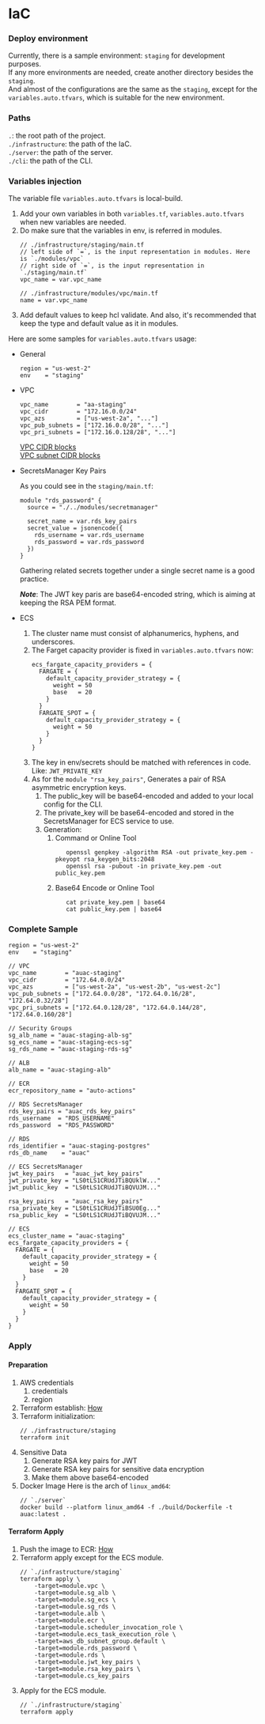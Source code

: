 # IaC

### Deploy environment

Currently, there is a sample environment: `staging` for development purposes.  
If any more environments are needed, create another directory besides the `staging`.  
And almost of the configurations are the same as the `staging`, except for the `variables.auto.tfvars`, which is suitable for the new environment.


### Paths
`.`: the root path of the project.  
`./infrastructure`: the path of the IaC.  
`./server`: the path of the server.  
`./cli`: the path of the CLI.  


### Variables injection

The variable file `variables.auto.tfvars` is local-build.  

1. Add your own variables in both `variables.tf`, `variables.auto.tfvars` when new variables are needed.
2. Do make sure that the variables in env, is referred in modules.
    ```hcl
   // ./infrastructure/staging/main.tf
   // left side of `=`, is the input representation in modules. Here is `./modules/vpc`
   // right side of `=`, is the input representation in `./staging/main.tf`
   vpc_name = var.vpc_name
   
   // ./infrastructure/modules/vpc/main.tf
   name = var.vpc_name
    ```
3. Add default values to keep hcl validate. And also, it's recommended that keep the type and default value as it in 
   modules.

Here are some samples for `variables.auto.tfvars` usage:  
- General
    ```hcl
    region = "us-west-2"
    env    = "staging"
    ```
- VPC
    ```hcl
    vpc_name        = "aa-staging"
    vpc_cidr        = "172.16.0.0/24"
    vpc_azs         = ["us-west-2a", "..."]
    vpc_pub_subnets = ["172.16.0.0/28", "..."]
    vpc_pri_subnets = ["172.16.0.128/28", "..."]
    ```
    [VPC CIDR blocks](https://docs.aws.amazon.com/vpc/latest/userguide/vpc-cidr-blocks.html)  
    [VPC subnet CIDR blocks](https://docs.aws.amazon.com/vpc/latest/userguide/subnet-sizing.html)  

- SecretsManager Key Pairs

    As you could see in the `staging/main.tf`:
    ```hcl
    module "rds_password" {
      source = "./../modules/secretmanager"
    
      secret_name = var.rds_key_pairs
      secret_value = jsonencode({
        rds_username = var.rds_username
        rds_password = var.rds_password
      })
    }
    ```
    Gathering related secrets together under a single secret name is a good practice.  
    
    **_Note_**: The JWT key paris are base64-encoded string, which is aiming at keeping the RSA PEM format.

- ECS  

  1. The cluster name must consist of alphanumerics, hyphens, and underscores.
  2. The Farget capacity provider is fixed in `variables.auto.tfvars` now:
     ```hcl
     ecs_fargate_capacity_providers = {
       FARGATE = {
         default_capacity_provider_strategy = {
           weight = 50
           base   = 20
         }
       }
       FARGATE_SPOT = {
         default_capacity_provider_strategy = {
           weight = 50
         }
       }
     }
     ```
  3. The key in env/secrets should be matched with references in code. Like: `JWT_PRIVATE_KEY`
  4. As for the `module "rsa_key_pairs"`, Generates a pair of RSA asymmetric encryption keys. 
     1. The public_key will be base64-encoded and added to your local config for the CLI.
     2. The private_key will be base64-encoded and stored in the SecretsManager for ECS service to use.
     3. Generation:
        1. Command or Online Tool
           ```shell
              openssl genpkey -algorithm RSA -out private_key.pem -pkeyopt rsa_keygen_bits:2048
              openssl rsa -pubout -in private_key.pem -out public_key.pem
           ```
        2. Base64 Encode or Online Tool
           ```shell
              cat private_key.pem | base64
              cat public_key.pem | base64
           ```


### Complete Sample
```hcl
region = "us-west-2"
env    = "staging"

// VPC
vpc_name        = "auac-staging"
vpc_cidr        = "172.64.0.0/24"
vpc_azs         = ["us-west-2a", "us-west-2b", "us-west-2c"]
vpc_pub_subnets = ["172.64.0.0/28", "172.64.0.16/28", "172.64.0.32/28"]
vpc_pri_subnets = ["172.64.0.128/28", "172.64.0.144/28", "172.64.0.160/28"]

// Security Groups
sg_alb_name = "auac-staging-alb-sg"
sg_ecs_name = "auac-staging-ecs-sg"
sg_rds_name = "auac-staging-rds-sg"

// ALB
alb_name = "auac-staging-alb"

// ECR
ecr_repository_name = "auto-actions"

// RDS SecretsManager
rds_key_pairs = "auac_rds_key_pairs"
rds_username  = "RDS_USERNAME"
rds_password  = "RDS_PASSWORD"

// RDS
rds_identifier = "auac-staging-postgres"
rds_db_name    = "auac"

// ECS SecretsManager
jwt_key_pairs   = "auac_jwt_key_pairs"
jwt_private_key = "LS0tLS1CRUdJTiBQUklW..."
jwt_public_key  = "LS0tLS1CRUdJTiBQVUJM..."

rsa_key_pairs   = "auac_rsa_key_pairs"
rsa_private_key = "LS0tLS1CRUdJTiBSU0Eg..."
rsa_public_key  = "LS0tLS1CRUdJTiBQVUJM..."

// ECS
ecs_cluster_name = "auac-staging"
ecs_fargate_capacity_providers = {
  FARGATE = {
    default_capacity_provider_strategy = {
      weight = 50
      base   = 20
    }
  }
  FARGATE_SPOT = {
    default_capacity_provider_strategy = {
      weight = 50
    }
  }
}
```


### Apply

#### Preparation

1. AWS credentials
   1. credentials
   2. region
2. Terraform establish: [How](https://developer.hashicorp.com/terraform/tutorials/aws-get-started/install-cli)
3. Terraform initialization: 
    ```shell
    // ./infrastructure/staging
    terraform init
    ```
4. Sensitive Data
   1. Generate RSA key pairs for JWT
   2. Generate RSA key pairs for sensitive data encryption
   3. Make them above base64-encoded
5. Docker Image 
   Here is the arch of `linux_amd64`:
    ```shell
    // `./server` 
    docker build --platform linux_amd64 -f ./build/Dockerfile -t auac:latest .
    ```

#### Terraform Apply

1. Push the image to ECR: [How](https://docs.aws.amazon.com/AmazonECR/latest/userguide/docker-push-ecr-image.html)
2. Terraform apply except for the ECS module.
    ```shell
    // `./infrastructure/staging`
    terraform apply \
        -target=module.vpc \
        -target=module.sg_alb \
        -target=module.sg_ecs \
        -target=module.sg_rds \
        -target=module.alb \
        -target=module.ecr \
        -target=module.scheduler_invocation_role \
        -target=module.ecs_task_execution_role \
        -target=aws_db_subnet_group.default \
        -target=module.rds_password \
        -target=module.rds \
        -target=module.jwt_key_pairs \
        -target=module.rsa_key_pairs \
        -target=module.cs_key_pairs
    ```
3. Apply for the ECS module.
    ```shell
    // `./infrastructure/staging`
    terraform apply
    ```
